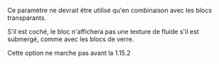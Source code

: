 Ce paramètre ne devrait être utilisé qu'en combinaison avec les blocs transparants.

S'il est coché, le bloc n'affichera pas une texture de fluide s'il est submergé, comme avec les blocs de verre.

Cette option ne marche pas avant la 1.15.2